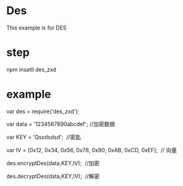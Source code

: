 # Des

This example is for DES

# step

npm insatll des_zxd

# example

var des = require('des_zxd');

var data = '1234567890abcdef';  //加密数据

var KEY = 'Qssdsdsd';  //密匙

var IV = [0x12, 0x34, 0x56, 0x78, 0x90, 0xAB, 0xCD, 0xEF];  // 向量

des.encryptDes(data,KEY,IV);  //加密

des.decryptDes(data,KEY,IV);  //解密
